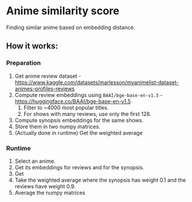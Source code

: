 # Anime similarity score

Finding similar anime based on embedding distance.

## How it works:

### Preparation

1. Get anime review dataset - https://www.kaggle.com/datasets/marlesson/myanimelist-dataset-animes-profiles-reviews
2. Compute review embeddings using `BAAI/bge-base-en-v1.5` - https://huggingface.co/BAAI/bge-base-en-v1.5
   1. Filter to ~4000 most popular titles.
   2. For shows with many reviews, use only the first 128.
3. Compute synopsis embeddings for the same shows.
4. Store them in two numpy matrices.
5. (Actually done in runtime) Get the weighted average

### Runtime

1. Select an anime.
2. Get its embeddings for reviews and for the synopsis.
3. Get 
4. Take the weighted average where the synopsis has weight 0.1 and the reviews have weight 0.9.
5. Average the numpy matrices 
